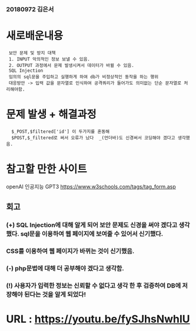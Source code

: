 ### 20180972 김은서

# 새로배운내용
```
 보안 문제 및 방지 대책
 1. INPUT 악의적인 정보 보낼 수 있음.
 2. OUTPUT 과정에서 문제 발생시켜서 데이터가 바뀔 수 있음.
 SQL Injection
 임의의 sql문을 주입하고 실행하게 하여 db가 비정상적인 동작을 하는 행위
 대응방안 -> 입력 값을 문자열로 인식하여 공격쿼리가 들어가도 의미없는 단순 문자열로 처리해야함.
```

# 문제 발생 + 해결과정
```
  $_POST,$filtered['id'] 이 두가지를 혼동해
  $POST,$_filtered로 써서 오류가 났다  _(언더바)도 신경써서 코딩해야 겠다고 생각했음. 
```

# 참고할 만한 사이트
openAI 인공지능 GPT3 
https://www.w3schools.com/tags/tag_form.asp

## 회고

### (+) SQL Injection에 대해 알게 되어 보안 문제도 신경을 써야 겠다고 생각했다. sql문을 이용하여 웹 페이지에 보여줄 수 있어서 신기했다. 
### CSS를 이용하여 웹 페이지가 바뀌는 것이 신기했음.

### (-) php문법에 대해 더 공부해야 겠다고 생각함. 

### (!) 사용자가 입력한 정보는 신뢰할 수 없다고 생각 한 후 검증하여 DB에 저장해야 된다는 것을 알게 되었다!

# URL : https://youtu.be/fySJhsNwhIU
